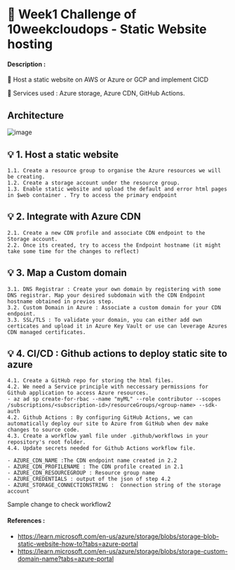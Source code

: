 # :rocket: Week1 Challenge of 10weekcloudops - Static Website hosting

#### Description :

:small_orange_diamond: Host a static website on AWS or Azure or GCP and implement CICD 

:small_orange_diamond: Services used : Azure storage, Azure CDN, GitHub Actions.

## Architecture 

![image](https://github.com/jananitework/week1-10weekcloudops/assets/136428700/dc4053f7-981f-4345-9148-5b891b174774)


## 💡 1. Host a static website 

```
1.1. Create a resource group to organise the Azure resources we will be creating.
1.2. Create a storage account under the resource group.
1.3. Enable static website and upload the default and error html pages in $web container . Try to access the primary endpoint 
```

## 💡 2. Integrate with Azure CDN

```
2.1. Create a new CDN profile and associate CDN endpoint to the Storage account.
2.2. Once its created, try to access the Endpoint hostname (it might take some time for the changes to reflect)
```

## 💡 3. Map a Custom domain

```
3.1. DNS Registrar : Create your own domain by registering with some DNS registrar. Map your desired subdomain with the CDN Endpoint hostname obtained in previos step.
3.2. Custom Domain in Azure : Associate a custom domain for your CDN endpoint. 
3.3. SSL/TLS : To validate your domain, you can either add own certicates and upload it in Azure Key Vault or use can leverage Azures CDN managed certificates.
```

## 💡 4. CI/CD : Github actions to deploy static site to azure

```
4.1. Create a GitHub repo for storing the html files.
4.2. We need a Service principle with neccessary permissions for Github application to access Azure resources.
- az ad sp create-for-rbac --name "myML" --role contributor --scopes /subscriptions/<subscription-id>/resourceGroups/<group-name> --sdk-auth
4.2. Github Actions : By configuring GitHub Actions, we can automatically deploy our site to Azure from GitHub when dev make changes to source code.
4.3. Create a workflow yaml file under .github/workflows in your repository's root folder.
4.4. Update secrets needed for Github Actions workflow file.

- AZURE_CDN_NAME :The CDN endpoint name created in 2.2
- AZURE_CDN_PROFILENAME : The CDN profile created in 2.1
- AZURE_CDN_RESOURCEGROUP : Resource group name
- AZURE_CREDENTIALS : output of the json of step 4.2
- AZURE_STORAGE_CONNECTIONSTRING :	Connection string of the storage account

```
Sample change to check workflow2

#### References :
- https://learn.microsoft.com/en-us/azure/storage/blobs/storage-blob-static-website-how-to?tabs=azure-portal
- https://learn.microsoft.com/en-us/azure/storage/blobs/storage-custom-domain-name?tabs=azure-portal
